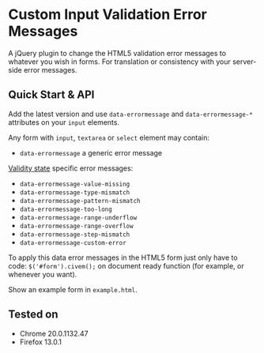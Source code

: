 # Custom Input Validation Error Messages

A jQuery plugin to change the HTML5 validation error messages to whatever you wish in forms. For translation or consistency with your server-side error messages.

## Quick Start & API

Add the latest version and use `data-errormessage` and `data-errormessage-*` attributes on your `input` elements.

Any form with `input`, `textarea` or `select` element may contain:

* `data-errormessage` a generic error message

[Validity state](http://dev.w3.org/html5/spec/constraints.html#validitystate) specific error messages:

* `data-errormessage-value-missing`
* `data-errormessage-type-mismatch`
* `data-errormessage-pattern-mismatch`
* `data-errormessage-too-long`
* `data-errormessage-range-underflow`
* `data-errormessage-range-overflow`
* `data-errormessage-step-mismatch`
* `data-errormessage-custom-error`

To apply this data error messages in the HTML5 form just only have to code: `$('#form').civem();` on document ready function (for example, or whenever you want).

Show an example form in `example.html`.

## Tested on

* Chrome 20.0.1132.47
* Firefox 13.0.1
